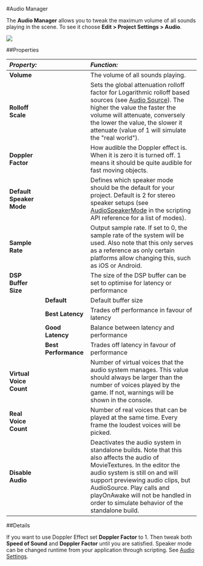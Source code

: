 #Audio Manager

The __Audio Manager__ allows you to tweak the maximum volume of all sounds playing in the scene.
To see it choose __Edit &gt; Project Settings &gt; Audio__.

![](../uploads/Main/AudioSet.png) 


##Properties

|**_Property:_** ||**_Function:_** |
|:---|:---|:---|
|__Volume__ ||The volume of all sounds playing. |
|__Rolloff Scale__ ||Sets the global attenuation rolloff factor for Logarithmic rolloff based sources (see [Audio Source](class-AudioSource)). The higher the value the faster the volume will attenuate, conversely the lower the value, the slower it attenuate (value of 1 will simulate the "real world").|
|__Doppler Factor__ ||How audible the Doppler effect is. When it is zero it is turned off. 1 means it should be quite audible for fast moving objects. |
|__Default Speaker Mode__ ||Defines which speaker mode should be the default for your project. Default is 2 for stereo speaker setups (see [AudioSpeakerMode](ScriptRef:AudioSpeakerMode.html) in the scripting API reference for a list of modes).|
|__Sample Rate__||Output sample rate. If set to 0, the sample rate of the system will be used. Also note that this only serves as a reference as only certain platforms allow changing this, such as iOS or Android. |
|__DSP Buffer Size__||The size of the DSP buffer can be set to optimise for latency or performance|
||__Default__|Default buffer size|
||__Best Latency__|Trades off performance in favour of latency|
||__Good Latency__|Balance between latency and performance|
||__Best Performance__|Trades off latency in favour of performance|
|__Virtual Voice Count__||Number of virtual voices that the audio system manages. This value should always be larger than the number of voices played by the game. If not, warnings will be shown in the console. |
|__Real Voice Count__||Number of real voices that can be played at the same time. Every frame the loudest voices will be picked. |
|__Disable Audio__ ||Deactivates the audio system in standalone builds. Note that this also affects the audio of MovieTextures. In the editor the audio system is still on and will support previewing audio clips, but AudioSource. Play calls and playOnAwake will not be handled in order to simulate behavior of the standalone build. |

##Details

If you want to use Doppler Effect set __Doppler Factor__ to 1. Then tweak both __Speed of Sound__ and __Doppler Factor__ until you are satisfied. 
Speaker mode can be changed runtime from your application through scripting. See [Audio Settings](ScriptRef:AudioSettings.html).
